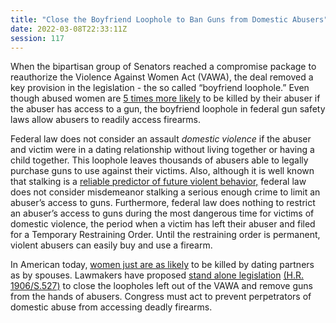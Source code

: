 ```yaml
---
title: "Close the Boyfriend Loophole to Ban Guns from Domestic Abusers"
date: 2022-03-08T22:33:11Z
session: 117
---
```

When the bipartisan group of Senators reached a compromise package to reauthorize the Violence Against Women Act (VAWA), the deal removed a key provision in the legislation - the so called “boyfriend loophole.” Even though abused women are [5 times more likely](https://giffords.org/lawcenter/gun-laws/policy-areas/who-can-have-a-gun/domestic-violence-firearms/) to be killed by their abuser  if the abuser has access to a gun, the boyfriend loophole in federal gun safety laws allow abusers to readily access firearms.

Federal law does not consider an assault _domestic violence_ if the abuser and victim were in a dating relationship without living together or having a child together. This loophole leaves thousands of abusers able to legally purchase guns to use against their victims. Also, although it is well known that stalking is a [reliable predictor of future violent behavior,](https://giffords.org/lawcenter/gun-laws/policy-areas/who-can-have-a-gun/domestic-violence-firearms/) federal law does not consider misdemeanor stalking a serious enough crime to limit an abuser’s access to guns. Furthermore, federal law does nothing to restrict an abuser’s access to guns during the most dangerous time for victims of domestic violence, the period when a victim has left their abuser and filed for a Temporary Restraining Order. Until the restraining order is permanent, violent abusers can easily buy and use a firearm. 

In American today, [women just are as likely](https://www.everytown.org/what-is-the-boyfriend-loophole/) to be killed by dating partners as by spouses. Lawmakers have proposed [stand alone legislation](https://www.klobuchar.senate.gov/public/index.cfm/2021/3/lawmakers-aim-to-end-boyfriend-loophole-keep-guns-from-abusers) [(H.R. 1906/](https://www.congress.gov/bill/117th-congress/house-bill/1906/text)[S.527)](https://www.congress.gov/bill/117th-congress/senate-bill/527/text) to close the loopholes left out of the VAWA and remove guns from the hands of abusers. Congress must act to prevent perpetrators of domestic abuse from accessing deadly firearms.
